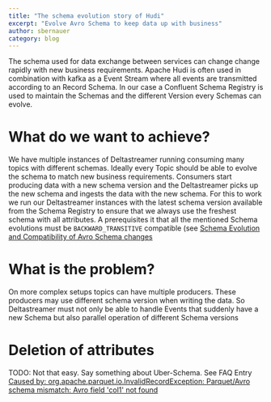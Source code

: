 ```yaml
---
title: "The schema evolution story of Hudi"
excerpt: "Evolve Avro Schema to keep data up with business"
author: sbernauer
category: blog
---
```


The schema used for data exchange between services can change change rapidly with new business requirements.
Apache Hudi is often used in combination with kafka as a Event Stream where all events are transmitted according to an Record Schema. In our case a Confluent Schema Registry is used to maintain the Schemas and the different Version every Schemas can evolve.

# What do we want to achieve?
We have multiple instances of Deltastreamer running consuming many topics with different schemas.
Ideally every Topic should be able to evolve the schema to match new business requirements. Consumers start producing data with a new schema version and the Deltastreamer picks up the new schema and ingests the data with the new schema. For this to work we run our Deltastreamer instances with the latest schema version available from the Schema Registry to ensure that we always use the freshest schema with all attributes.
A prerequisites it that all the mentioned Schema evolutions must be `BACKWARD_TRANSITIVE` compatible (see [Schema Evolution and Compatibility of Avro Schema changes](https://docs.confluent.io/platform/current/schema-registry/avro.html)


# What is the problem?
On more complex setups topics can have multiple producers. These producers may use different schema version when writing the data.
So Deltastreamer must not only be able to handle Events that suddenly have a new Schema but also parallel operation of different Schema versions





# Deletion of attributes
TODO: Not that easy. Say something about Uber-Schema. See FAQ Entry [Caused by: org.apache.parquet.io.InvalidRecordException: Parquet/Avro schema mismatch: Avro field 'col1' not found](https://cwiki.apache.org/confluence/display/HUDI/Troubleshooting+Guide#TroubleshootingGuide-1.1Causedby:org.apache.parquet.io.InvalidRecordException:Parquet/Avroschemamismatch:Avrofield'col1'notfound)
